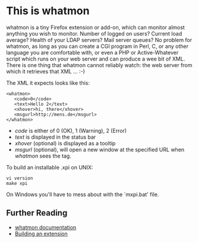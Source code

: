 # This is whatmon

whatmon is a tiny Firefox extension or add-on, which can
monitor almost anything you wish to monitor. Number of logged on users? Current
load average?  Health of your LDAP servers? Mail server queues? No problem for
whatmon, as long as you can create a CGI program in Perl, C, or any other
language you are comfortable with, or even a PHP or Active-Whatever script
which runs on your web server and can produce a wee bit of XML. There is one
thing that whatmon cannot reliably watch: the web server from which it
retrieves that XML ... :-)

The XML it expects looks like this:

	<whatmon>
	   <code>0</code>
	   <text>Hello 2</text>
	   <xhover>hi, there</xhover>
	   <msgurl>http://mens.de</msgurl>
	</whatmon>

* _code_ is either of 0 (OK), 1 (Warning), 2 (Error)
* _text_ is displayed in the status bar
* _xhover_ (optional) is displayed as a tooltip
* _msgurl_ (optional), will open a new window at the specified URL when _whatmon_ sees the tag.

To build an installable .xpi on UNIX:

	vi version
	make xpi

On Windows you'll have to mess about with the `mxpi.bat' file.

## Further Reading

* [whatmon documentation](http://jpmens.net/pages/whatmon-mozilla-extension-for-monitoring-whatever/)
* [Building an extension](https://developer.mozilla.org/en/Building_an_Extension)
